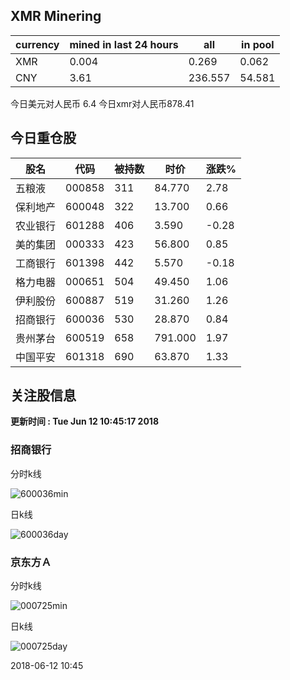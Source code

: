 ## XMR Minering

|currency|mined in last 24 hours|all|in pool|
|---|---|---|---|
|XMR|0.004|0.269|0.062|
|CNY|3.61|236.557|54.581|

今日美元对人民币 6.4	今日xmr对人民币878.41


## 今日重仓股 

|股名|代码|被持数|时价|涨跌%|
|---|---|---|---|---|
|五粮液|000858|311|84.770|2.78|
|保利地产|600048|322|13.700|0.66|
|农业银行|601288|406|3.590|-0.28|
|美的集团|000333|423|56.800|0.85|
|工商银行|601398|442|5.570|-0.18|
|格力电器|000651|504|49.450|1.06|
|伊利股份|600887|519|31.260|1.26|
|招商银行|600036|530|28.870|0.84|
|贵州茅台|600519|658|791.000|1.97|
|中国平安|601318|690|63.870|1.33|

## 关注股信息
**更新时间 : Tue Jun 12 10:45:17 2018**
### 招商银行 
分时k线

![600036min](http://image.sinajs.cn/newchart/min/n/sh600036.gif)

日k线

![600036day](http://image.sinajs.cn/newchart/daily/n/sh600036.gif)

### 京东方Ａ 
分时k线

![000725min](http://image.sinajs.cn/newchart/min/n/sz000725.gif)

日k线

![000725day](http://image.sinajs.cn/newchart/daily/n/sz000725.gif)

2018-06-12 10:45